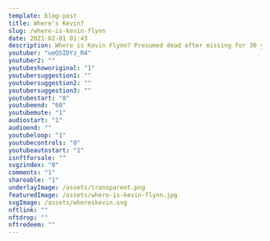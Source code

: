 ```yaml
---
template: blog-post
title: Where's Kevin?
slug: /where-is-kevin-flynn
date: 2021-02-01 01:43
description: Where is Kevin Flynn? Presumed dead after missing for 30 years. 
youtuber: "ueQSIDYz_R4"
youtuber2: ""
youtubeshoworiginal: "1"
youtubersuggestion1: ""
youtubersuggestion2: ""
youtubersuggestion3: ""
youtubestart: "0"
youtubeend: "60"
youtubemute: "1"
audiostart: "1"
audioend: ""
youtubeloop: "1"
youtubecontrols: "0"
youtubeautostart: "1"
isnftforsale: ""
svgzindex: "0"
comments: "1"
shareable: "1"
underlayImage: /assets/transparent.png
featuredImage: /assets/where-is-kevin-flynn.jpg
svgImage: /assets/whereskevin.svg
nftlink: ""
nftdrop: ""
nftredeem: ""
---
```

<div style="position:relative; top:0; z-index:0; border:px solid blue; height:100vh; width:100vw; overflow:hidden; display:flex; ">
<!-- https://youtu.be/sqJdG95juso -->





 <object class="" id="" data="/assets/whereskevin.svg" type="image/svg+xml" style="position:absolute; top:0; z-index:0; aspect-ratio: 16 / 9; height:; background:transparent; object-fit:contain;"  alt="animated content" title="animated content" ></object>








<!-- XjuLZwlDxh8 -->
</div>
